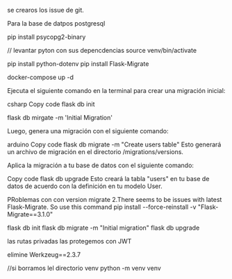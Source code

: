 se crearos los issue de git.


Para la base de datpos postgresql 


pip install psycopg2-binary


// levantar pyton con sus depencdencias
source venv/bin/activate

pip install python-dotenv
pip install Flask-Migrate

docker-compose up -d




Ejecuta el siguiente comando en la terminal para crear una migración inicial:

csharp
Copy code
flask db init

flask db mirgate -m 'Initial Migration'

Luego, genera una migración con el siguiente comando:

arduino
Copy code
flask db migrate -m "Create users table"
Esto generará un archivo de migración en el directorio /migrations/versions.

Aplica la migración a tu base de datos con el siguiente comando:

Copy code
flask db upgrade
Esto creará la tabla "users" en tu base de datos de acuerdo con la definición en tu modelo User.

PRoblemas con con version migrate
2.There seems to be issues with latest Flask-Migrate. So use this command pip install --force-reinstall -v "Flask-Migrate==3.1.0"

flask db init
flask db migrate -m "Initial migration"
flask db upgrade



las rutas privadas las protegemos con JWT 

elimine 
Werkzeug==2.3.7


//si borramos lel directorio venv
python -m venv venv

